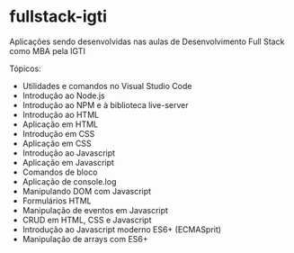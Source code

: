 # fullstack-igti

Aplicações sendo desenvolvidas nas aulas de Desenvolvimento Full Stack como MBA pela IGTI

Tópicos:

- Utilidades e comandos no Visual Studio Code
- Introdução ao Node.js
- Introdução ao NPM e à biblioteca live-server
- Introdução ao HTML
- Aplicação em HTML
- Introdução em CSS
- Aplicação em CSS
- Introdução ao Javascript
- Aplicação em Javascript
- Comandos de bloco
- Aplicação de console.log
- Manipulando DOM com Javascript
- Formulários HTML
- Manipulação de eventos em Javascript
- CRUD em HTML, CSS e Javascript
- Introdução ao Javascript moderno ES6+ (ECMASprit)
- Manipulação de arrays com ES6+
